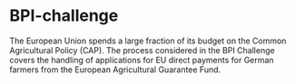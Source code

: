 # BPI-challenge
The European Union spends a large fraction of its budget on the Common Agricultural Policy (CAP).
The process considered in the BPI Challenge covers the handling of applications for EU direct payments for German farmers from the European Agricultural Guarantee Fund.
